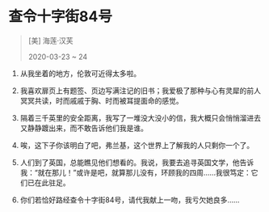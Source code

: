 # 查令十字街84号
> [美] 海莲·汉芙
>
> 2020-03-23 ~ 24

1. 从我坐着的地方，伦敦可近得太多啦。

2. 我喜欢扉页上有题签、页边写满注记的旧书；我爱极了那种与心有灵犀的前人冥冥共读，时而戚戚于胸、时而被耳提面命的感觉。

3. 隔着三千英里的安全距离，我写了一堆没大没小的信，我大概只会悄悄溜进去又静静踱出来，而不敢告诉他们我是谁。

4. 唉，这下子你该明白了吧，弗兰基，这个世界上了解我的人只剩你一个了。

5. 人们到了英国，总能瞧见他们想看的。我说，我要去追寻英国文学，他告诉我：“就在那儿！”或许是吧，就算那儿没有，环顾我的四周……我很笃定：它们已在此驻足。

6. 你们若恰好路经查令十字街84号，请代我献上一吻，我亏欠她良多……

